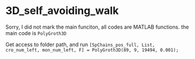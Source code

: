 # 3D_self_avoiding_walk

Sorry, I did not mark the main funciton, all codes are MATLAB functions.
the main code is `PolyGroth3D`

Get access to folder path, and run `[SpChains_pos_full, List, cro_num_left, mon_num_left, F] = PolyGroth3D(89, 9, 19494, 0.001);`
